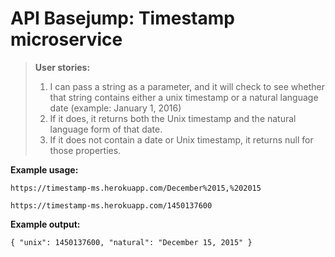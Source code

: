 # API Basejump: Timestamp microservice
> **User stories:**
>1) I can pass a string as a parameter, and it will check to see whether that string contains either a unix timestamp or a natural language date (example: January 1, 2016)  
>2) If it does, it returns both the Unix timestamp and the natural language form of that date.  
>3) If it does not contain a date or Unix timestamp, it returns null for those properties.  

**Example usage:**

`https://timestamp-ms.herokuapp.com/December%2015,%202015`

`https://timestamp-ms.herokuapp.com/1450137600`

**Example output:**

`{ "unix": 1450137600, "natural": "December 15, 2015" }`